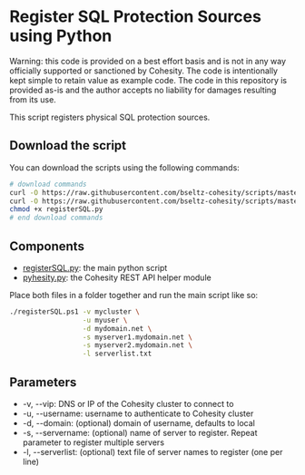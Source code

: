# Register SQL Protection Sources using Python

Warning: this code is provided on a best effort basis and is not in any way officially supported or sanctioned by Cohesity. The code is intentionally kept simple to retain value as example code. The code in this repository is provided as-is and the author accepts no liability for damages resulting from its use.

This script registers physical SQL protection sources.

## Download the script

You can download the scripts using the following commands:

```bash
# download commands
curl -O https://raw.githubusercontent.com/bseltz-cohesity/scripts/master/sql/python/registerSQL/registerSQL.py
curl -O https://raw.githubusercontent.com/bseltz-cohesity/scripts/master/python/pyhesity.py
chmod +x registerSQL.py
# end download commands
```

## Components

* [registerSQL.py](https://raw.githubusercontent.com/bseltz-cohesity/scripts/master/python/registerSQL/registerSQL.py): the main python script
* [pyhesity.py](https://raw.githubusercontent.com/bseltz-cohesity/scripts/master/python/pyhesity/pyhesity.py): the Cohesity REST API helper module

Place both files in a folder together and run the main script like so:

```bash
./registerSQL.ps1 -v mycluster \
                  -u myuser \
                  -d mydomain.net \
                  -s myserver1.mydomain.net \
                  -s myserver2.mydomain.net \
                  -l serverlist.txt
```

## Parameters

* -v, --vip: DNS or IP of the Cohesity cluster to connect to
* -u, --username: username to authenticate to Cohesity cluster
* -d, --domain: (optional) domain of username, defaults to local
* -s, --servername: (optional) name of server to register. Repeat parameter to register multiple servers
* -l, --serverlist: (optional) text file of server names to register (one per line)
